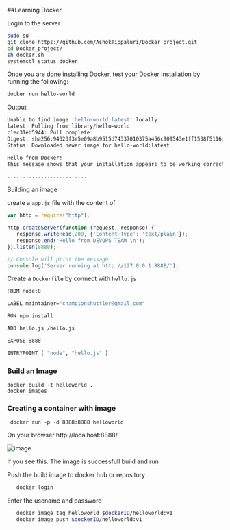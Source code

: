##Learning Docker

Login to the server 

```sh
sudo su
git clone https://github.com/AshokTippaluri/Docker_project.git 
cd Docker_project/
sh docker.sh
systemctl status docker
```

Once you are done installing Docker, test your Docker installation by running the following:

```bash
docker run hello-world
```
Output
```bash
Unable to find image 'hello-world:latest' locally
latest: Pulling from library/hello-world
c1ec31eb5944: Pull complete
Digest: sha256:94323f3e5e09a8b9515d74337010375a456c909543e1ff1538f5116d38ab3989
Status: Downloaded newer image for hello-world:latest

Hello from Docker!
This message shows that your installation appears to be working correctly.

..........................

```

Building an image

create a `app.js` file with the content of 
```js
var http = require("http");

http.createServer(function (request, response) {
   response.writeHead(200, {'Content-Type': 'text/plain'});
   response.end('Hello from DEVOPS TEAM \n');
}).listen(8888);

// Console will print the message
console.log('Server running at http://127.0.0.1:8888/');
```

Create a `Dockerfile` by connect with `hello.js`

``` bash
FROM node:8

LABEL maintainer="championshuttler@gmail.com"

RUN npm install

ADD hello.js /hello.js

EXPOSE 8888

ENTRYPOINT [ "node", "hello.js" ]
```

### Build an Image

```
docker build -t helloworld . 
docker images
```


### Creating a container with image

```  docker run -p -d 8888:8888 helloworld ```

On your browser http://localhost:8888/

![image](https://github.com/AshokTippaluri/Docker_project/assets/96752472/023e3ac7-87fe-4b9b-8d15-4206de9634e8)

If you see this. The image is successfull build and run 

Push the build image to docker hub or repository 

``` bash
   docker login
```
Enter the usename and password 
``` bash
   docker image tag helloworld $dockerID/helloworld:v1
   docker image push $dockerID/helloworld:v1
```



